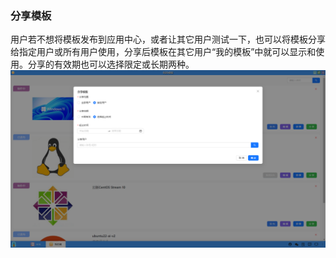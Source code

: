 ### 分享模板
用户若不想将模板发布到应用中心，或者让其它用户测试一下，也可以将模板分享给指定用户或所有用户使用，分享后模板在其它用户“我的模板”中就可以显示和使用。分享的有效期也可以选择限定或长期两种。
![alt text](./mytemplate09.png)